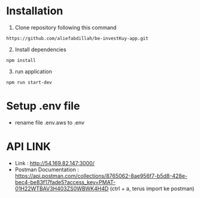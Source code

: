 # Installation
1. Clone repository following this command
```
https://github.com/aliefabdillah/be-investKuy-app.git
```
2. Install dependencies
```
npm install
```
3. run application 
```
npm run start-dev
```

# Setup .env file
- rename file .env.aws to .env

# API LINK
- Link : http://54.169.82.147:3000/
- Postman Documentation : https://api.postman.com/collections/8765062-8ae956f7-b5d8-428e-bec4-be83f17fade5?access_key=PMAT-01H22WTBAV3H403ZS0WBWK4H4D (ctrl + a, terus import ke postman)


